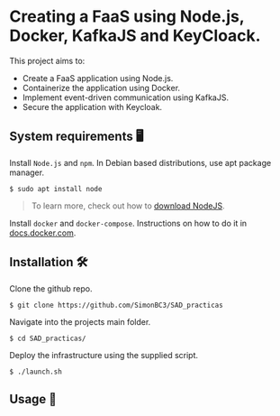 # Creating a FaaS using Node.js, Docker, KafkaJS and KeyCloack.

This project aims to:

- Create a FaaS application using Node.js.
- Containerize the application using Docker.
- Implement event-driven communication using KafkaJS.
- Secure the application with Keycloak.

## System requirements 🖥️

Install `Node.js` and `npm`. In Debian based distributions, use apt package manager.

```
$ sudo apt install node
```

> To learn more, check out how to [download NodeJS](https://nodejs.org/en/download/).

Install `docker` and `docker-compose`. Instructions on how to do it in [docs.docker.com](https://docs.docker.com/engine/install/ubuntu/#install-using-the-repository).

## Installation 🛠️

Clone the github repo.

```
$ git clone https://github.com/SimonBC3/SAD_practicas
```

Navigate into the projects main folder.

```
$ cd SAD_practicas/
```
Deploy the infrastructure using the supplied script. 
```
$ ./launch.sh
```
## Usage 📑
